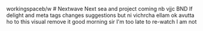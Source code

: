 


workingspaceb/w # Nextwave
Next sea and project coming nb
vjjc
BND lf delight and meta tags changes suggestions but ni vichrcha ellam ok avutta ho to this visual remove it
good morning sir I'm too late to re-watch I am not 
